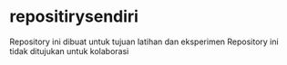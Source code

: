 # repositirysendiri
Repository ini dibuat untuk tujuan latihan dan eksperimen
Repository ini tidak ditujukan untuk kolaborasi
